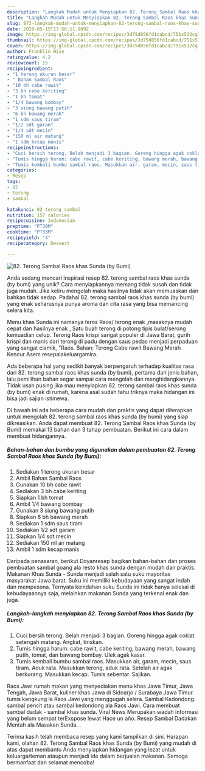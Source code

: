 ```yaml
---
description: "Langkah Mudah untuk Menyiapkan 82. Terong Sambal Raos khas Sunda (by Bumi) Anti Gagal"
title: "Langkah Mudah untuk Menyiapkan 82. Terong Sambal Raos khas Sunda (by Bumi) Anti Gagal"
slug: 873-langkah-mudah-untuk-menyiapkan-82-terong-sambal-raos-khas-sunda-by-bumi-anti-gagal
date: 2020-05-15T17:56:11.909Z
image: https://img-global.cpcdn.com/recipes/3d75d856fd1cabcd/751x532cq70/82-terong-sambal-raos-khas-sunda-by-bumi-foto-resep-utama.jpg
thumbnail: https://img-global.cpcdn.com/recipes/3d75d856fd1cabcd/751x532cq70/82-terong-sambal-raos-khas-sunda-by-bumi-foto-resep-utama.jpg
cover: https://img-global.cpcdn.com/recipes/3d75d856fd1cabcd/751x532cq70/82-terong-sambal-raos-khas-sunda-by-bumi-foto-resep-utama.jpg
author: Franklin Wise
ratingvalue: 4.2
reviewcount: 15
recipeingredient:
- "1 terong ukuran besar"
- " Bahan Sambal Raos"
- "10 bh cabe rawit"
- "3 bh cabe keriting"
- "1 bh tomat"
- "1/4 bawang bombay"
- "3 siung bawang putih"
- "6 bh bawang merah"
- "1 sdm saus tiram"
- "1/2 sdt garam"
- "1/4 sdt mecin"
- "150 ml air matang"
- "1 sdm kecap manis"
recipeinstructions:
- "Cuci bersih terong. Belah menjadi 3 bagian. Goreng hingga agak coklat setengah matang. Angkat, tiriskan."
- "Tumis hingga harum: cabe rawit, cabe keriting, bawang merah, bawang putih, tomat, dan bawang bombay. Ulek agak kasar."
- "Tumis kembali bumbu sambal raos. Masukkan air, garam, mecin, saus tiram. Aduk rata. Masukkan terong, aduk rata. Setelah air agak berkurang. Masukkan kecap. Tumis sebentar. Sajikan."
categories:
- Resep
tags:
- 82
- terong
- sambal

katakunci: 82 terong sambal 
nutrition: 157 calories
recipecuisine: Indonesian
preptime: "PT30M"
cooktime: "PT33M"
recipeyield: "4"
recipecategory: Dessert

---
```



![82. Terong Sambal Raos khas Sunda (by Bumi)](https://img-global.cpcdn.com/recipes/3d75d856fd1cabcd/751x532cq70/82-terong-sambal-raos-khas-sunda-by-bumi-foto-resep-utama.jpg)

Anda sedang mencari inspirasi resep 82. terong sambal raos khas sunda (by bumi) yang unik? Cara menyiapkannya memang tidak susah dan tidak juga mudah. Jika keliru mengolah maka hasilnya tidak akan memuaskan dan bahkan tidak sedap. Padahal 82. terong sambal raos khas sunda (by bumi) yang enak seharusnya punya aroma dan cita rasa yang bisa memancing selera kita.

Menu khas Sunda ini namanya teros Raos/ terong enak ,masaknya mudah cepat dan hasilnya enak , Satu buah terong di potong tipis bulat/serong kemuadian celup. Terong Raos krispi sangat populer di Jawa Barat, gurih krispi dan manis dari terong di padu dengan saus pedas menjadi perpaduan yang sangat ciamik, &#34;Raos. Bahan: Terong Cabe rawit Bawang Merah Kencur Asem resepalakeluargamira.

Ada beberapa hal yang sedikit banyak berpengaruh terhadap kualitas rasa dari 82. terong sambal raos khas sunda (by bumi), pertama dari jenis bahan, lalu pemilihan bahan segar sampai cara mengolah dan menghidangkannya. Tidak usah pusing jika mau menyiapkan 82. terong sambal raos khas sunda (by bumi) enak di rumah, karena asal sudah tahu triknya maka hidangan ini bisa jadi sajian istimewa.


Di bawah ini ada beberapa cara mudah dan praktis yang dapat diterapkan untuk mengolah 82. terong sambal raos khas sunda (by bumi) yang siap dikreasikan. Anda dapat membuat 82. Terong Sambal Raos khas Sunda (by Bumi) memakai 13 bahan dan 3 tahap pembuatan. Berikut ini cara dalam membuat hidangannya.

<!--inarticleads1-->

##### Bahan-bahan dan bumbu yang digunakan dalam pembuatan 82. Terong Sambal Raos khas Sunda (by Bumi):

1. Sediakan 1 terong ukuran besar
1. Ambil  Bahan Sambal Raos
1. Gunakan 10 bh cabe rawit
1. Sediakan 3 bh cabe keriting
1. Siapkan 1 bh tomat
1. Ambil 1/4 bawang bombay
1. Gunakan 3 siung bawang putih
1. Siapkan 6 bh bawang merah
1. Sediakan 1 sdm saus tiram
1. Sediakan 1/2 sdt garam
1. Siapkan 1/4 sdt mecin
1. Sediakan 150 ml air matang
1. Ambil 1 sdm kecap manis


Daripada penasaran, berikut Doyanresep bagikan bahan-bahan dan proses pembuatan sambal goang ala resto khas sunda dengan mudah dan praktis. Makanan Khas Sunda - Sunda menjadi salah satu suku mayoritas masyarakat Jawa barat. Suku ini memiliki kebudayaan yang sangat indah dan mempesona. Ternyata keindahan suku Sunda ini tidak hanya selesai di kebudayaannya saja, melainkan makanan Sunda yang terkenal enak dan juga. 

<!--inarticleads2-->

##### Langkah-langkah menyiapkan 82. Terong Sambal Raos khas Sunda (by Bumi):

1. Cuci bersih terong. Belah menjadi 3 bagian. Goreng hingga agak coklat setengah matang. Angkat, tiriskan.
1. Tumis hingga harum: cabe rawit, cabe keriting, bawang merah, bawang putih, tomat, dan bawang bombay. Ulek agak kasar.
1. Tumis kembali bumbu sambal raos. Masukkan air, garam, mecin, saus tiram. Aduk rata. Masukkan terong, aduk rata. Setelah air agak berkurang. Masukkan kecap. Tumis sebentar. Sajikan.


Raos Jawi rumah makan yang menyediakan menu khas Jawa Timur, Jawa Tengah, Jawa Barat, kuliner khas Jawa di Sidoarjo / Surabaya Jawa Timur. tumis kangkung la Raos Jawi yang menggugah selera. Sambal Kedondong. sambal pencit atau sambal kedondong ala Raos Jawi. Cara membuat sambal dadak - sambal khas sunda. Viral News Merupakan wadah informasi yang belum sempat terExspose lewat Hace un año. Resep Sambal Dadakan Mentah ala Masakan Sunda. . 

Terima kasih telah membaca resep yang kami tampilkan di sini. Harapan kami, olahan 82. Terong Sambal Raos khas Sunda (by Bumi) yang mudah di atas dapat membantu Anda menyiapkan hidangan yang lezat untuk keluarga/teman ataupun menjadi ide dalam berjualan makanan. Semoga bermanfaat dan selamat mencoba!
